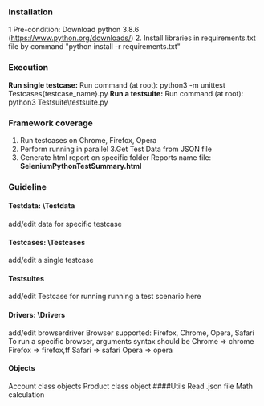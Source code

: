 ### Installation
1 Pre-condition: Download python 3.8.6 (https://www.python.org/downloads/)
2. Install libraries in requirements.txt file by command "python install -r requirements.txt"


### Execution
**Run single testcase:**
Run command (at root): python3 -m unittest Testcases\{testcase_name}.py
**Run a testsuite:**
Run command (at root): python3 Testsuite\testsuite.py

### Framework coverage
1. Run testcases on Chrome, Firefox, Opera
2. Perform running in parallel
3.Get Test Data from JSON file
4. Generate html report on specific folder Reports name file: **SeleniumPythonTestSummary.html**

### Guideline
#### Testdata: \Testdata
add/edit data for specific testcase
#### Testcases: \Testcases 
add/edit a single testcase
#### Testsuites
add/edit Testcase for running
running a test scenario here
#### Drivers: \Drivers
add/edit browserdriver
Browser supported: Firefox, Chrome, Opera, Safari
To run a specific browser, arguments syntax should be
Chrome => chrome
Firefox => firefox,ff
Safari => safari
Opera => opera
#### Objects
Account class objects
Product class object
####Utils
Read .json file 
Math calculation